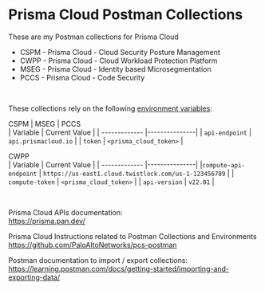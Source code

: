 # Prisma Cloud Postman Collections  

These are my Postman collections for Prisma Cloud  
* CSPM - Prisma Cloud - Cloud Security Posture Management
* CWPP - Prisma Cloud - Cloud Workload Protection Platform
* MSEG - Prisma Cloud - Identity based Microsegmentation
* PCCS - Prisma Cloud - Code Security

<br/> 

These collections rely on the following [environment variables](https://learning.postman.com/docs/sending-requests/variables/):

CSPM | MSEG | PCCS  
| Variable      | Current Value |
| ------------- |---------------| 
| `api-endpoint`  | `api.prismacloud.io` | 
| `token`         | `<prisma_cloud_token>`  |


CWPP  
| Variable      | Current Value |
| ------------- |---------------| 
|`compute-api-endpoint` | `https://us-east1.cloud.twistlock.com/us-1-123456789` |
| `compute-token` | `<prisma_cloud_token>`  |
| `api-version`   | `v22.01` |

<br/> 

Prisma Cloud APIs documentation:  
https://prisma.pan.dev/

Prisma Cloud Instructions related to Postman Collections and Environments 
https://github.com/PaloAltoNetworks/pcs-postman

Postman documentation to import / export collections:  
https://learning.postman.com/docs/getting-started/importing-and-exporting-data/